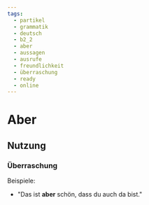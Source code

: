 ```yaml
---
tags:
  - partikel
  - grammatik
  - deutsch
  - b2_2
  - aber
  - aussagen
  - ausrufe
  - freundlichkeit
  - überraschung
  - ready
  - online
---
```


# Aber

## Nutzung

### Überraschung  

Beispiele:  

- "Das ist **aber** schön, dass du auch da bist."  
